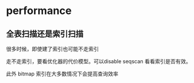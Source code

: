 # performance

## 全表扫描还是索引扫描

很多时候，即使建了索引也可能不走索引

走不走索引，要看优化器的代价模型。可以disable seqscan 看看索引是否有效。

此外 bitmap 索引在大多数情况下会提高查询效率
